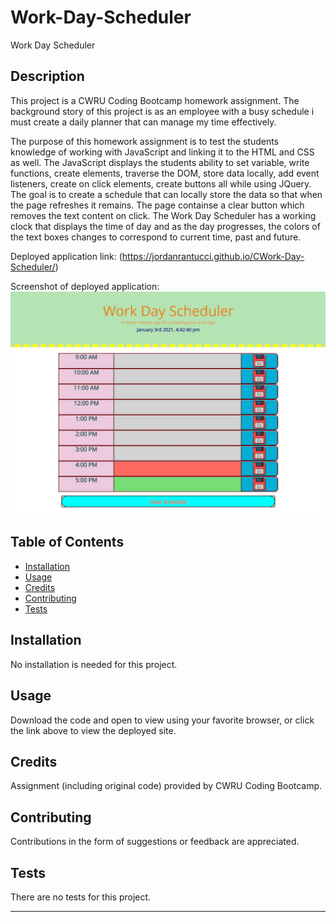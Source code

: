 # Work-Day-Scheduler
Work Day Scheduler


## Description 

This project is a CWRU Coding Bootcamp homework assignment. The background story of this project is as an employee with a busy schedule i must create a daily planner that can manage my time effectively.

The purpose of this homework assignment is to test the students knowledge of working with JavaScript and linking it to the HTML and CSS as well.  The JavaScript displays the students ability to set variable, write functions, create elements, traverse the DOM, store data locally, add event listeners, create on click elements, create buttons all while using JQuery.  The goal is to create a schedule that can locally store the data so that when the page refreshes it remains. The page containse a clear button which removes the text content on click. The Work Day Scheduler has a working clock that displays the time of day and as the day progresses, the colors of the text boxes changes to correspond to current time, past and future. 




Deployed application link: (https://jordanrantucci.github.io/CWork-Day-Scheduler/)


Screenshot of deployed application:
![Alt text](assets/work-day-screenshot.jpg?raw=true "Work-Day-Scheduler")


## Table of Contents

* [Installation](#installation)
* [Usage](#usage)
* [Credits](#credits)
* [Contributing](#contributing)
* [Tests](#tests)


## Installation

No installation is needed for this project.


## Usage 

Download the code and open to view using your favorite browser, or click the link above to view the deployed site.


## Credits

Assignment (including original code) provided by CWRU Coding Bootcamp.


## Contributing

Contributions in the form of suggestions or feedback are appreciated.


## Tests

There are no tests for this project.

---
